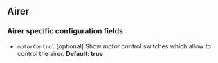## Airer

### Airer specific configuration fields
- `motorControl` [optional]
Show motor control switches which allow to control the airer. **Default: true**
